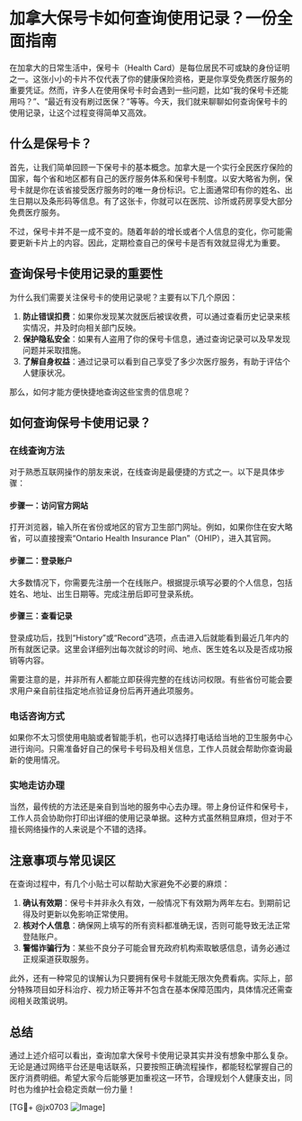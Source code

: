 # 加拿大保号卡如何查询使用记录？一份全面指南

在加拿大的日常生活中，保号卡（Health Card）是每位居民不可或缺的身份证明之一。这张小小的卡片不仅代表了你的健康保险资格，更是你享受免费医疗服务的重要凭证。然而，许多人在使用保号卡时会遇到一些问题，比如“我的保号卡还能用吗？”、“最近有没有刷过医保？”等等。今天，我们就来聊聊如何查询保号卡的使用记录，让这个过程变得简单又高效。

## 什么是保号卡？

首先，让我们简单回顾一下保号卡的基本概念。加拿大是一个实行全民医疗保险的国家，每个省和地区都有自己的医疗服务体系和保号卡制度。以安大略省为例，保号卡就是你在该省接受医疗服务时的唯一身份标识。它上面通常印有你的姓名、出生日期以及条形码等信息。有了这张卡，你就可以在医院、诊所或药房享受大部分免费医疗服务。

不过，保号卡并不是一成不变的。随着年龄的增长或者个人信息的变化，你可能需要更新卡片上的内容。因此，定期检查自己的保号卡是否有效就显得尤为重要。

## 查询保号卡使用记录的重要性

为什么我们需要关注保号卡的使用记录呢？主要有以下几个原因：

1. **防止错误扣费**：如果你发现某次就医后被误收费，可以通过查看历史记录来核实情况，并及时向相关部门反映。
2. **保护隐私安全**：如果有人盗用了你的保号卡信息，通过查询记录可以及早发现问题并采取措施。
3. **了解自身权益**：通过记录可以看到自己享受了多少次医疗服务，有助于评估个人健康状况。

那么，如何才能方便快捷地查询这些宝贵的信息呢？

## 如何查询保号卡使用记录？

### 在线查询方法

对于熟悉互联网操作的朋友来说，在线查询是最便捷的方式之一。以下是具体步骤：

#### 步骤一：访问官方网站
打开浏览器，输入所在省份或地区的官方卫生部门网址。例如，如果你住在安大略省，可以直接搜索“Ontario Health Insurance Plan”（OHIP），进入其官网。

#### 步骤二：登录账户
大多数情况下，你需要先注册一个在线账户。根据提示填写必要的个人信息，包括姓名、地址、出生日期等。完成注册后即可登录系统。

#### 步骤三：查看记录
登录成功后，找到“History”或“Record”选项，点击进入后就能看到最近几年内的所有就医记录。这里会详细列出每次就诊的时间、地点、医生姓名以及是否成功报销等内容。

需要注意的是，并非所有人都能立即获得完整的在线访问权限。有些省份可能会要求用户亲自前往指定地点验证身份后再开通此项服务。

### 电话咨询方式

如果你不太习惯使用电脑或者智能手机，也可以选择打电话给当地的卫生服务中心进行询问。只需准备好自己的保号卡号码及相关信息，工作人员就会帮助你查询最新的使用情况。

### 实地走访办理

当然，最传统的方法还是亲自到当地的服务中心去办理。带上身份证件和保号卡，工作人员会协助你打印出详细的使用记录单据。这种方式虽然稍显麻烦，但对于不擅长网络操作的人来说是个不错的选择。

## 注意事项与常见误区

在查询过程中，有几个小贴士可以帮助大家避免不必要的麻烦：

1. **确认有效期**：保号卡并非永久有效，一般情况下有效期为两年左右。到期前记得及时更新以免影响正常使用。
2. **核对个人信息**：确保网上填写的所有资料都准确无误，否则可能导致无法正常登陆账户。
3. **警惕诈骗行为**：某些不良分子可能会冒充政府机构索取敏感信息，请务必通过正规渠道获取服务。

此外，还有一种常见的误解认为只要拥有保号卡就能无限次免费看病。实际上，部分特殊项目如牙科治疗、视力矫正等并不包含在基本保障范围内，具体情况还需查阅相关政策说明。

## 总结

通过上述介绍可以看出，查询加拿大保号卡使用记录其实并没有想象中那么复杂。无论是通过网络平台还是电话联系，只要按照正确流程操作，都能轻松掌握自己的医疗消费明细。希望大家今后能够更加重视这一环节，合理规划个人健康支出，同时也为维护社会稳定贡献一份力量！

[TG💪+ @jx0703 ![Image](https://github.com/user-attachments/assets/dbca1d08-cadb-493c-b0ec-ad6f7a83f270)]